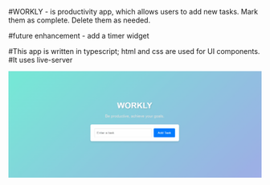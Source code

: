 #WORKLY - is productivity app, which allows users to add new tasks. 
Mark them as complete. Delete them as needed. 

#future enhancement - add a timer widget

#This app is written in typescript; html and css are used for UI components. 
#It uses live-server 

![WORKLY - Be productive. A demo](demo/demo.gif)